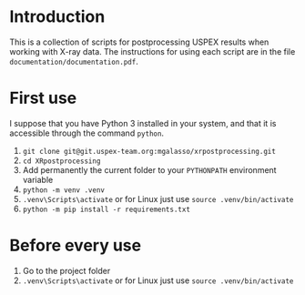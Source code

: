 # Introduction 
This is a collection of scripts for postprocessing USPEX results when working with X-ray data.
The instructions for using each script are in the file `documentation/documentation.pdf`.

# First use
I suppose that you have Python 3 installed in your system, and that it is accessible through the command `python`.
1.  `git clone git@git.uspex-team.org:mgalasso/xrpostprocessing.git`
2.  `cd XRpostprocessing`
3.  Add permanently the current folder to your `PYTHONPATH` environment variable
4.  `python -m venv .venv`
5.  `.venv\Scripts\activate` or for Linux just use `source .venv/bin/activate`
6.  `python -m pip install -r requirements.txt`

# Before every use
1.  Go to the project folder
2.  `.venv\Scripts\activate` or for Linux just use `source .venv/bin/activate`
